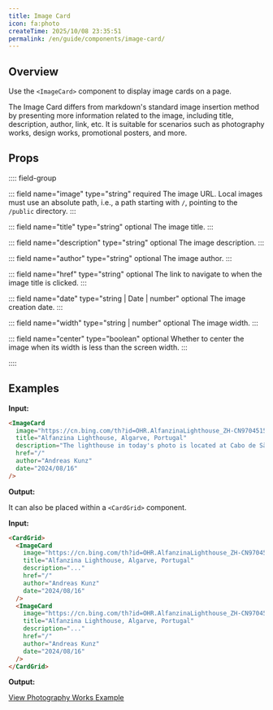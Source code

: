 ```yaml
---
title: Image Card
icon: fa:photo
createTime: 2025/10/08 23:35:51
permalink: /en/guide/components/image-card/
---
```


## Overview

Use the `<ImageCard>` component to display image cards on a page.

The Image Card differs from markdown's standard image insertion method by presenting more information
related to the image, including title, description, author, link, etc.
It is suitable for scenarios such as photography works, design works, promotional posters, and more.

## Props

:::: field-group

::: field name="image" type="string" required
The image URL. Local images must use an absolute path, i.e., a path starting with `/`, pointing to the `/public` directory.
:::

::: field name="title" type="string" optional
The image title.
:::

::: field name="description" type="string" optional
The image description.
:::

::: field name="author" type="string" optional
The image author.
:::

::: field name="href" type="string" optional
The link to navigate to when the image title is clicked.
:::

::: field name="date" type="string | Date | number" optional
The image creation date.
:::

::: field name="width" type="string | number" optional
The image width.
:::

::: field name="center" type="boolean" optional
Whether to center the image when its width is less than the screen width.
:::

::::

## Examples

**Input:**

```md :no-line-numbers
<ImageCard
  image="https://cn.bing.com/th?id=OHR.AlfanzinaLighthouse_ZH-CN9704515669_1920x1080.webp"
  title="Alfanzina Lighthouse, Algarve, Portugal"
  description="The lighthouse in today's photo is located at Cabo de São Vicente in the Algarve region of southern Portugal. The Alfanzina Lighthouse, built in 1919, shines over the sea, helping vessels navigate the treacherous waters around the area. This lighthouse is a famous tourist attraction and also a symbol of the region's deep connection with the ocean. If you're fortunate enough to live near the lighthouse, this weekend is the perfect time to visit."
  href="/"
  author="Andreas Kunz"
  date="2024/08/16"
/>
```

**Output:**

<ImageCard
  image="https://cn.bing.com/th?id=OHR.AlfanzinaLighthouse_ZH-CN9704515669_1920x1080.webp"
  title="Alfanzina Lighthouse, Algarve, Portugal"
  :description="`The lighthouse in today's photo is located at Cabo de São Vicente in the Algarve region of
   southern Portugal.The Alfanzina Lighthouse, built in 1919, shines over the sea, helping vessels navigate the
   treacherous waters around the area. This lighthouse is a famous tourist attraction and also a symbol of the
   region's deep connection with the ocean. If you're fortunate enough to live near the lighthouse, this weekend is the perfect time to visit.`"
  href="/"
  author="Andreas Kunz"
  date="2024/08/16"
/>

It can also be placed within a `<CardGrid>` component.

**Input:**

```md :no-line-numbers
<CardGrid>
  <ImageCard
    image="https://cn.bing.com/th?id=OHR.AlfanzinaLighthouse_ZH-CN9704515669_1920x1080.webp"
    title="Alfanzina Lighthouse, Algarve, Portugal"
    description="..."
    href="/"
    author="Andreas Kunz"
    date="2024/08/16"
  />
  <ImageCard
    image="https://cn.bing.com/th?id=OHR.AlfanzinaLighthouse_ZH-CN9704515669_1920x1080.webp"
    title="Alfanzina Lighthouse, Algarve, Portugal"
    description="..."
    href="/"
    author="Andreas Kunz"
    date="2024/08/16"
  />
</CardGrid>
```

**Output:**

<CardGrid>
  <ImageCard
    image="https://cn.bing.com/th?id=OHR.AlfanzinaLighthouse_ZH-CN9704515669_1920x1080.webp"
    title="Alfanzina Lighthouse, Algarve, Portugal"
    :description="`The lighthouse in today's photo is located at Cabo de São Vicente in the Algarve region of
   southern Portugal.The Alfanzina Lighthouse, built in 1919, shines over the sea, helping vessels navigate the
   treacherous waters around the area. This lighthouse is a famous tourist attraction and also a symbol of the
   region's deep connection with the ocean. If you're fortunate enough to live near the lighthouse, this weekend is the perfect time to visit.`"
    href="/"
    author="Andreas Kunz"
    date="2024/08/16"
  />
  <ImageCard
    image="https://cn.bing.com/th?id=OHR.AlfanzinaLighthouse_ZH-CN9704515669_1920x1080.webp"
    title="Alfanzina Lighthouse, Algarve, Portugal"
    :description="`The lighthouse in today's photo is located at Cabo de São Vicente in the Algarve region of
   southern Portugal.The Alfanzina Lighthouse, built in 1919, shines over the sea, helping vessels navigate the
   treacherous waters around the area. This lighthouse is a famous tourist attraction and also a symbol of the
   region's deep connection with the ocean. If you're fortunate enough to live near the lighthouse, this weekend is the perfect time to visit.`"
    href="/"
    author="Andreas Kunz"
    date="2024/08/16"
  />
</CardGrid>

[View Photography Works Example](../../../../../blog/1.示例/照片类作品示例.md)
